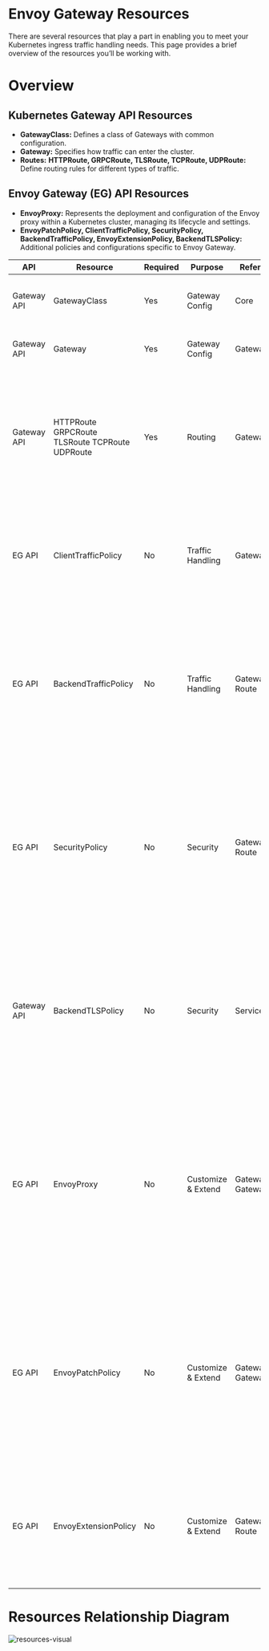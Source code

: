 # Envoy Gateway Resources

There are several resources that play a part in enabling you to meet your Kubernetes ingress traffic handling needs. This page provides a brief overview of the resources you’ll be working with.

# Overview

## Kubernetes Gateway API Resources
- **GatewayClass:** Defines a class of Gateways with common configuration.
- **Gateway:** Specifies how traffic can enter the cluster.
- **Routes:** **HTTPRoute, GRPCRoute, TLSRoute, TCPRoute, UDPRoute:** Define routing rules for different types of traffic.
## Envoy Gateway (EG) API Resources
- **EnvoyProxy:** Represents the deployment and configuration of the Envoy proxy within a Kubernetes cluster, managing its lifecycle and settings.
- **EnvoyPatchPolicy, ClientTrafficPolicy, SecurityPolicy, BackendTrafficPolicy, EnvoyExtensionPolicy, BackendTLSPolicy:** Additional policies and configurations specific to Envoy Gateway.

| API         | Resource                                       | Required | Purpose            | References           | Description                                                                                                                                                                                                 |
| ----------- | ---------------------------------------------- | -------- | ------------------ | -------------------- | ----------------------------------------------------------------------------------------------------------------------------------------------------------------------------------------------------------- |
| Gateway API | GatewayClass                                   | Yes      | Gateway Config     | Core                 | Defines a class of Gateways with common configuration.                                                                                                                                                      |
| Gateway API | Gateway                                        | Yes      | Gateway Config     | GatewayClass         | Specifies how traffic can enter the cluster.                                                                                                                                                                |
| Gateway API | HTTPRoute GRPCRoute TLSRoute TCPRoute UDPRoute | Yes      | Routing            | Gateway              | Define routing rules for different types of traffic. **Note:**_For simplicity these resources are referenced collectively as Route in the References column_                                                |
| EG API      | ClientTrafficPolicy                            | No       | Traffic Handling   | Gateway              | Specifies policies for handling client traffic, including rate limiting, retries, and other client-specific configurations.                                                                                 |
| EG API      | BackendTrafficPolicy                           | No       | Traffic Handling   | Gateway Route        | Specifies policies for traffic directed towards backend services, including load balancing, health checks, and failover strategies. **Note:**_Most specific configuration wins_                             |
| EG API      | SecurityPolicy                                 | No       | Security           | Gateway Route        | Defines security-related policies such as authentication, authorization, and encryption settings for traffic handled by Envoy Gateway. **Note:**_Most specific configuration wins_                          |
| Gateway API | BackendTLSPolicy                               | No       | Security           | Service              | Defines TLS settings for backend connections, including certificate management, TLS version settings, and other security configurations. This policy is applied to Kubernetes Services.                     |
| EG API      | EnvoyProxy                                     | No       | Customize & Extend | GatewayClass Gateway | The EnvoyProxy resource represents the deployment and configuration of the Envoy proxy itself within a Kubernetes cluster, managing its lifecycle and settings. **Note:**_Most specific configuration wins_ |
| EG API      | EnvoyPatchPolicy                        | No       | Customize & Extend | GatewayClass Gateway | This policy defines custom patches to be applied to Envoy Gateway resources, allowing users to tailor the configuration to their specific needs. **Note:**_Most specific configuration wins_                |
| EG API      | EnvoyExtensionPolicy                           | No       | Customize & Extend | Gateway Route        | Allows for the configuration of Envoy proxy extensions, enabling custom behavior and functionality. **Note:**_Most specific configuration wins_                                                             |

# Resources Relationship Diagram

![resources-visual](/img/envoy-gateway-resources-visual.png)
